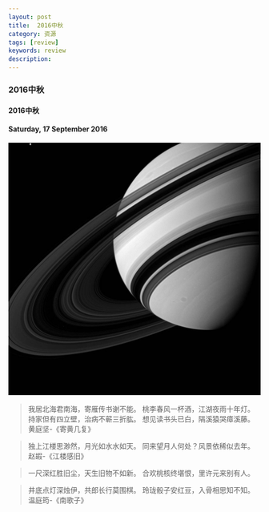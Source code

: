 ```yaml
---
layout: post
title:  2016中秋
category: 资源
tags: [review]
keywords: review
description:
---
```


### 2016中秋

#### 2016中秋

#### Saturday, 17 September 2016

![cassini](/../../assets/img/resource/2016/cassini_12.jpg)

> 我居北海君南海，寄雁传书谢不能。
桃李春风一杯酒，江湖夜雨十年灯。
持家但有四立壁，治病不蕲三折肱。
想见读书头已白，隔溪猿哭瘴溪藤。
黄庭坚-《寄黄几复》

> 独上江楼思渺然，月光如水水如天。
同来望月人何处？风景依稀似去年。
赵嘏-《江楼感旧》

> 一尺深红胜旧尘，天生旧物不如新。
合欢桃核终堪恨，里许元来别有人。

> 井底点灯深烛伊，共郎长行莫围棋。
玲珑骰子安红豆，入骨相思知不知。
温庭筠-《南歌子》
